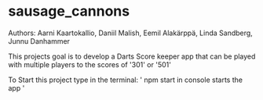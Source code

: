 # sausage_cannons

Authors: 
Aarni Kaartokallio, 
Daniil Malish, 
Eemil Alakärppä, 
Linda Sandberg,
Junnu Danhammer

This projects goal is to develop a Darts Score keeper app that can be played with multiple players to the scores of
'301' or '501'


To Start this project type in the terminal:
' npm start in console starts the app ' 
